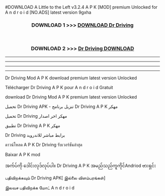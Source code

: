 #DOWNLOAD A Little to the Left v3.2.4 A P K [MOD] premium Unlocked for A n d r o i d [NO.ADS] latest version 9gxha 



<div align="center">

<h3>DOWNLOAD 1 >>> <a href="https://downloadmod1.web.app/?judul=Dr Driving ">DOWNLOAD Dr Driving </a></h3><br>

<h3>DOWNLOAD 2 >>> <a href="https://downloadmod1.web.app/?judul=Dr Driving ">Dr Driving  DOWNLOAD </a></h3>

</div>


----------------------------------------------------------

----------------------------------------------------------

----------------------------------------------------------

----------------------------------------------------------


Dr Driving  Mod A P K download premium latest version Unlocked

Télécharger Dr Driving  A P K pour A n d r o i d Gratuit

download Dr Driving  Mod A P K premium latest version Unlocked

تحميل Dr Driving  APK - تنزيل برنامج Dr Driving  A P K مهكر

تحميل Dr Driving  مهكر اخر اصدار

تطبيق Dr Driving  A P K مهكر

Dr Driving  برابط مباشر للاندرويد

ดาวน์โหลด A P K Dr Driving  รับเวอร์ชันล่าสุด

Baixar A P K mod

အက်ပ်ကို ဒေါင်းလုဒ်လုပ်ပါ။ Dr Driving  A P K အမည်သည်ကူကိုင်Andriod ဗားရှင်း

பதிவிறக்கவும் Dr Driving  APK[ இல்லை விளம்பரங்கள்] 
 
இலவச பதிவிறக்க மோட் A n d r o i d



